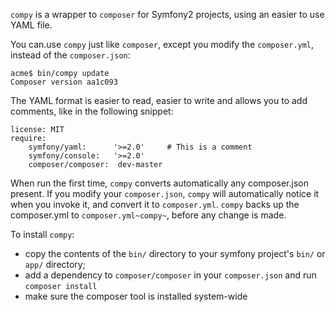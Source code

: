 `compy` is a wrapper to `composer` for Symfony2 projects, using an
easier to use YAML file.

You can.use `compy` just like `composer`, except you modify the
`composer.yml`, instead of the `composer.json`:

    acme$ bin/compy update
    Composer version aa1c093

The YAML format is easier to read, easier to write
and allows you to add comments, like in the following snippet:

    license: MIT
    require:
        symfony/yaml:      '>=2.0'     # This is a comment
        symfony/console:   '>=2.0'
        composer/composer:  dev-master

When run the first time, `compy` converts automatically any composer.json present.
If you modify your `composer.json`, `compy` will automatically notice
it when you invoke it, and convert it to `composer.yml`. 
`compy` backs up the composer.yml to `composer.yml~compy~`, before
any change is made. 

To install `compy`:
* copy the contents of the `bin/` directory to your symfony project's `bin/` or `app/` directory;
* add a dependency to `composer/composer` in your `composer.json` and run `composer install`
* make sure the composer tool is installed system-wide